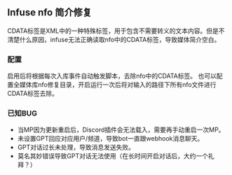 ## Infuse nfo 简介修复

CDATA标签是XML中的一种特殊标签，用于包含不需要转义的文本内容。但是不清楚什么原因，infuse无法正确读取nfo中的CDATA标签，导致媒体简介空白。

### 配置

启用后将根据每次入库事件自动触发脚本，去除nfo中的CDATA标签。
也可以配置全媒体库nfo修复目录，开启运行一次后将对输入的路径下所有nfo文件进行CDATA标签去除。

### 已知BUG

- 当MP因为更新重启后，Discord插件会无法载入，需要再手动重启一次MP。
- 未设置GPT回应对应用户/频道，导致bot一直跟webhook消息聊天。
- GPT对话过长未处理，导致消息发送失败。
- 莫名其妙错误导致GPT对话无法使用（在长时间开启对话后，大约一个礼拜？）


